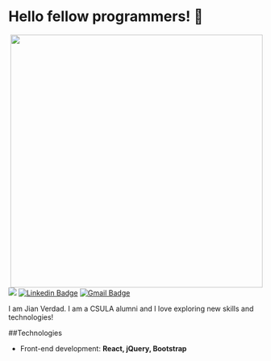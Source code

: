 # Hello fellow programmers! 👋

<img align='right' src='https://img.icons8.com/?size=100&id=WD48Z65L0fXU&format=png&color=000000' width='500px'>

![](https://komarev.com/ghpvc/?username=JianAV&color=brightgreen&style=plastic&base=23&abbreviated=true)
[![Linkedin Badge](https://img.shields.io/badge/-LinkedIn-blue?style=flat-square&logo=Linkedin&logoColor=white&link=https://www.linkedin.com/in/jian-verdad/)](https://www.linkedin.com/in/jian-verdad/)
[![Gmail Badge](https://img.shields.io/badge/-Email-c14438?style=flat-square&logo=Gmail&logoColor=white&link=mailto:jian.verdad@gmail.com)](mailto:jian.verdad@gmail.com)

<p>I am Jian Verdad. I am a CSULA alumni and I love exploring new skills and technologies!

##Technologies
- Front-end development: **React, jQuery, Bootstrap**
